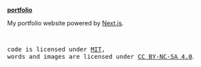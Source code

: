 **[portfolio](https://portfolio-jiatln.vercel.app)**

My portfolio website powered by [Next.js](https://nextjs.org).

<br>

<samp>code is licensed under <a href='./LICENSE'>MIT</a>,<br> words and images are licensed under <a href='https://creativecommons.org/licenses/by-nc-sa/4.0/'>CC BY-NC-SA 4.0</a></samp>.
